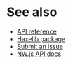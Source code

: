 # See also
- [API reference](https://api.belin.io/nwjs.hx)
- [Haxelib package](https://lib.haxe.org/p/nwjs)
- [Submit an issue](https://git.belin.io/cedx/nwjs.hx/issues)
- [NW.js API docs](https://docs.nwjs.io)
